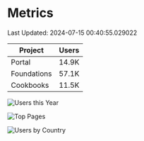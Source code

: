 # Metrics 

Last Updated: 2024-07-15 00:40:55.029022

| Project | Users |
| ----- | ----- |
| Portal | 14.9K |
| Foundations | 57.1K |
| Cookbooks | 11.5K |

![Users this Year](metrics/thisyear.png)

![Top Pages](metrics/toppages.png)

![Users by Country](metrics/bycountry.png)

